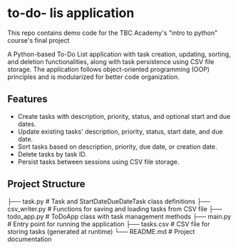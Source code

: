 # to-do- lis application
This repo contains demo code for the TBC Academy's "intro to python" course's final project

A Python-based To-Do List application with task creation, updating, sorting, and deletion functionalities, along with task persistence using CSV file storage. The application follows object-oriented programming (OOP) principles and is modularized for better code organization.

## Features

- Create tasks with description, priority, status, and optional start and due dates.
- Update existing tasks' description, priority, status, start date, and due date.
- Sort tasks based on description, priority, due date, or creation date.
- Delete tasks by task ID.
- Persist tasks between sessions using CSV file storage.

## Project Structure

├── task.py # Task and StartDateDueDateTask class definitions
├── csv_writer.py # Functions for saving and loading tasks from CSV file
├── todo_app.py # ToDoApp class with task management methods
├── main.py # Entry point for running the application
├── tasks.csv # CSV file for storing tasks (generated at runtime)
└── README.md # Project documentation


